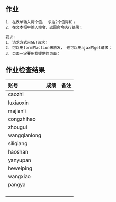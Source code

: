 ## 作业

```
1. 在表单输入两个值， 求这2个值得和；
2. 在文本框中输入命令，返回命令执行结果；

要求：
1. 请求方式用GET请求；
2. 可以用form的action来触发， 也可以用ajax的get请求；
3. 页面一定要用我提供的页面；
```

## 作业检查结果
 
|账号            |成绩 |备注               |   
|:--------------|:--- |:----------------- |
|caozhi         |  |                      |
|luxiaoxin      |  |                      | 
|majianli       |  |                      | 
|congzhihao     |  |                      | 
|zhougui        |  |                      | 
|wangqianlong   |  |                      | 
|siliqiang      |  |                      | 
|haoshan        |  |                      | 
|yanyupan       |  |                      |
|heweiping      |  |                      |
|wangxiao       |  |                      |
|pangya         |  |                      |
|         |  |                      |
|         |  |                      |
|         |  |                      |
|         |  |                      |
